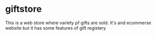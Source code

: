 # giftstore
This is a web store where variety pf gifts are sold. It's and ecommerse website but it has some features of gift registery
